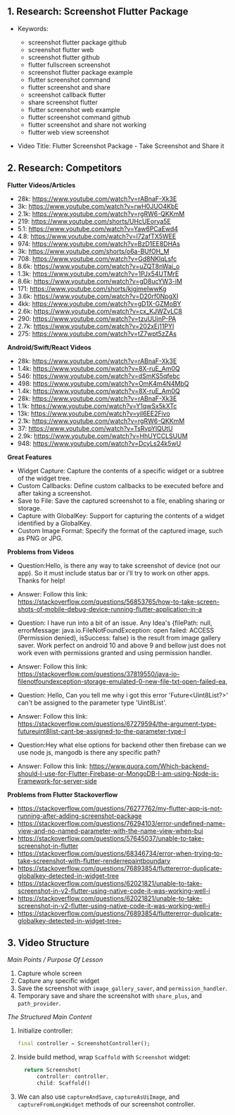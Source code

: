 ## 1. Research: Screenshot Flutter Package

- Keywords:
    - screenshot flutter package github
    - screenshot flutter web
    - screenshot flutter github
    - flutter fullscreen screenshot
    - screenshot flutter package example
    - flutter screenshot command
    - flutter screenshot and share
    - screenshot callback flutter
    - share screenshot flutter
    - flutter screenshot web example
    - flutter screenshot command github
    - flutter screenshot and share not working
    - flutter web view screenshot

- Video Title: Flutter Screenshot Package - Take Screenshot and Share it

## 2. Research: Competitors

**Flutter Videos/Articles**

- 28k: https://www.youtube.com/watch?v=rABnaF-Xk3E
- 3k: https://www.youtube.com/watch?v=rwH0JUO4KbE
- 2.1k: https://www.youtube.com/watch?v=rgRW6-QKKmM
- 219: https://www.youtube.com/shorts/UHcUEorya5E
- 5.1: https://www.youtube.com/watch?v=Yaw6PCaEwd4
- 4.8: https://www.youtube.com/watch?v=l72afTX5WEE
- 974: https://www.youtube.com/watch?v=BzD1EE8DHAs
- 3k: https://www.youtube.com/shorts/o6a-BUfOH_M
- 708: https://www.youtube.com/watch?v=Gd8NKlqLsfc
- 8.6k: https://www.youtube.com/watch?v=uZQT8nWaj_o
- 1.3k: https://www.youtube.com/watch?v=1PJx54UTMrE
- 8.6k: https://www.youtube.com/watch?v=gD8ucYW3-iM
- 171: https://www.youtube.com/shorts/kjgjmeIwwKg
- 3.6k: https://www.youtube.com/watch?v=D20rf0NpgXI
- 4kk: https://www.youtube.com/watch?v=gD1X-GZMoBY
- 2.6k: https://www.youtube.com/watch?v=cx_KJWZvLC8
- 290: https://www.youtube.com/watch?v=tzuUUjnP-PA
- 2.7k: https://www.youtube.com/watch?v=202xEj11PYI
- 275: https://www.youtube.com/watch?v=tZ7wpt5zZAs

**Android/Swift/React Videos**

- 28k: https://www.youtube.com/watch?v=rABnaF-Xk3E
- 1.4k: https://www.youtube.com/watch?v=8X-ruE_Am0Q
- 546: https://www.youtube.com/watch?v=dSmKS5qfebc
- 498: https://www.youtube.com/watch?v=OmK4m4N4MbQ
- 1.4k: https://www.youtube.com/watch?v=8X-ruE_Am0Q
- 28k: https://www.youtube.com/watch?v=rABnaF-Xk3E
- 1.1k: https://www.youtube.com/watch?v=Y1qwSx5kXTc
- 13k: https://www.youtube.com/watch?v=yil6EE2Fivo
- 2.1k: https://www.youtube.com/watch?v=rgRW6-QKKmM
- 37: https://www.youtube.com/watch?v=TsRvpYlQUtU
- 2.9k: https://www.youtube.com/watch?v=HhUYCCLSUUM
- 948: https://www.youtube.com/watch?v=DcyLs24k5wU

**Great Features**

- Widget Capture: Capture the contents of a specific widget or a subtree of the widget tree.
- Custom Callbacks: Define custom callbacks to be executed before and after taking a screenshot.
- Save to File: Save the captured screenshot to a file, enabling sharing or storage.
- Capture with GlobalKey: Support for capturing the contents of a widget identified by a GlobalKey.
- Custom Image Format: Specify the format of the captured image, such as PNG or JPG.

**Problems from Videos**

- Question:Hello, is there any way to take screenshot of device (not our app). So it must include
  status bar or i'll try to work on other apps. Thanks for help!
- Answer: Follow this
  link: https://stackoverflow.com/questions/56853765/how-to-take-screen-shots-of-mobile-debug-device-running-flutter-application-in-a

- Question: I have run into a bit of an issue. Any Idea's {filePath: null, errorMessage:
  java.io.FileNotFoundException: open failed: ACCESS (Permission denied), isSuccess: false} is the
  result from image gallery saver. Work perfect on android 10 and above 9 and bellow just does not
  work even with permissions granted and using permission handler.
- Answer: Follow this
  link: https://stackoverflow.com/questions/37819550/java-io-filenotfoundexception-storage-emulated-0-new-file-txt-open-failed-ea,
- Question: Hello, Can you tell me why i got this error 'Future<Uint8List?>' can't be assigned to
  the parameter type 'Uint8List'.
- Answer: Follow this
  link: https://stackoverflow.com/questions/67279594/the-argument-type-futureuint8list-cant-be-assigned-to-the-parameter-type-l

- Question:Hey what else options for backend other then firebase can we use node js, mangodb is
  there any specific path?
- Answer: Follow this
  link: https://www.quora.com/Which-backend-should-I-use-for-Flutter-Firebase-or-MongoDB-I-am-using-Node-js-Framework-for-server-side

**Problems from Flutter Stackoverflow**

- https://stackoverflow.com/questions/76277762/my-flutter-app-is-not-running-after-adding-screenshot-package
- https://stackoverflow.com/questions/76294103/error-undefined-name-view-and-no-named-parameter-with-the-name-view-when-bui
- https://stackoverflow.com/questions/57645037/unable-to-take-screenshot-in-flutter
- https://stackoverflow.com/questions/68346734/error-when-trying-to-take-screenshot-with-flutter-renderrepaintboundary
- https://stackoverflow.com/questions/76893854/fluttererror-duplicate-globalkey-detected-in-widget-tree
- https://stackoverflow.com/questions/62021821/unable-to-take-screenshot-in-v2-flutter-using-native-code-it-was-working-well-i
- https://stackoverflow.com/questions/62021821/unable-to-take-screenshot-in-v2-flutter-using-native-code-it-was-working-well-i
- https://stackoverflow.com/questions/76893854/fluttererror-duplicate-globalkey-detected-in-widget-tree-

## 3. Video Structure

*Main Points / Purpose Of Lesson*

1. Capture whole screen
2. Capture any specific widget
3. Save the screenshot with `image_gallery_saver`, and `permission_handler`.
4. Temporary save and share the screenshot with `share_plus`, and `path_provider`.

*The Structured Main Content*

1. Initialize controller:
    ```dart
    final controller = ScreenshotController();
    ```
2. Inside build method, wrap `Scaffold` with `Screenshot` widget:
    ```dart
      return Screenshot(
          controller: controller,
          child: Scaffold()
    ```
3. We can also use `captureAndSave`, `captureAsUiImage`, and `captureFromLongWidget` methods of our
   screenshot controller.